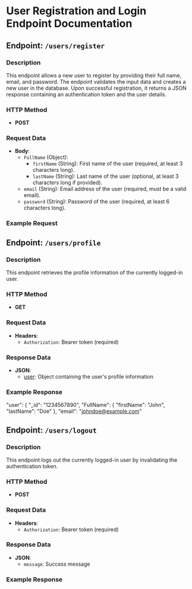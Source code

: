 # User Registration and Login Endpoint Documentation

## Endpoint: `/users/register`  

### Description
This endpoint allows a new user to register by providing their full name, email, and password. The endpoint validates the input data and creates a new user in the database. Upon successful registration, it returns a JSON response containing an authentication token and the user details.

### HTTP Method
- **POST**

### Request Data
- **Body**:
  - `FullName` (Object):
    - `firstName` (String): First name of the user (required, at least 3 characters long).
    - `lastName` (String): Last name of the user (optional, at least 3 characters long if provided).
  - `email` (String): Email address of the user (required, must be a valid email).
  - `password` (String): Password of the user (required, at least 6 characters long).

### Example Request



## Endpoint: `/users/profile`  

### Description
This endpoint retrieves the profile information of the currently logged-in user.

### HTTP Method
- **GET**

### Request Data
- **Headers**:
  - `Authorization`: Bearer token (required)

### Response Data
- **JSON**:
  - [user](cci:4://file:///f:/Uber%20MERN%20Stack/Backend/controllers/user.controller.js:0:0-12:0): Object containing the user's profile information

### Example Response
 "user": { "_id": "1234567890", "FullName": { "firstName": "John", "lastName": "Doe" }, "email": "johndoe@example.com"



## Endpoint: `/users/logout`  

### Description
This endpoint logs out the currently logged-in user by invalidating the authentication token.

### HTTP Method
- **POST**

### Request Data
- **Headers**:
  - `Authorization`: Bearer token (required)

### Response Data
- **JSON**:
  - `message`: Success message

### Example Response

